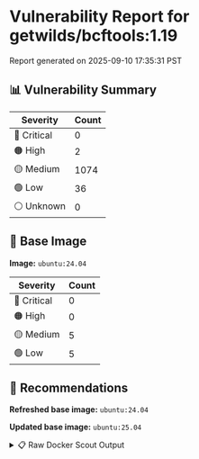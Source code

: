 # Vulnerability Report for getwilds/bcftools:1.19

Report generated on 2025-09-10 17:35:31 PST

## 📊 Vulnerability Summary

| Severity | Count |
|----------|-------|
| 🔴 Critical | 0 |
| 🟠 High | 2 |
| 🟡 Medium | 1074 |
| 🟢 Low | 36 |
| ⚪ Unknown | 0 |

## 🐳 Base Image

**Image:** `ubuntu:24.04`

| Severity | Count |
|----------|-------|
| 🔴 Critical | 0 |
| 🟠 High | 0 |
| 🟡 Medium | 5 |
| 🟢 Low | 5 |

## 🔄 Recommendations

**Refreshed base image:** `ubuntu:24.04`

**Updated base image:** `ubuntu:25.04`

<details>
<summary>📋 Raw Docker Scout Output</summary>

```text
Target               │  getwilds/bcftools:1.19  │    0C     2H   1074M    36L   
    digest             │  5e1d90a9b480                    │                               
  Base image           │  ubuntu:24.04                    │    0C     0H     5M     5L    
  Refreshed base image │  ubuntu:24.04                    │    0C     0H     4M     5L    
                       │                                  │                  -1           
  Updated base image   │  ubuntu:25.04                    │    0C     0H     5M     4L    
                       │                                  │                         -1    

What's next:
    View vulnerabilities → docker scout cves getwilds/bcftools:1.19
    View base image update recommendations → docker scout recommendations getwilds/bcftools:1.19
    Include policy results in your quickview by supplying an organization → docker scout quickview getwilds/bcftools:1.19 --org <organization>
```
</details>
